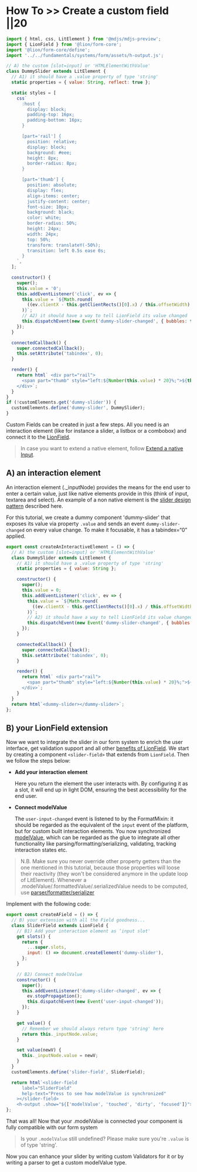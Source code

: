 # How To >> Create a custom field ||20

```js script
import { html, css, LitElement } from '@mdjs/mdjs-preview';
import { LionField } from '@lion/form-core';
import '@lion/form-core/define';
import '../../fundamentals/systems/form/assets/h-output.js';

// A) the custom [slot=input] or 'HTMLElementWithValue'
class DummySlider extends LitElement {
  // A1) it should have a .value property of type 'string'
  static properties = { value: String, reflect: true };

  static styles = [
    css`
      :host {
        display: block;
        padding-top: 16px;
        padding-bottom: 16px;
      }

      [part='rail'] {
        position: relative;
        display: block;
        background: #eee;
        height: 8px;
        border-radius: 8px;
      }

      [part='thumb'] {
        position: absolute;
        display: flex;
        align-items: center;
        justify-content: center;
        font-size: 10px;
        background: black;
        color: white;
        border-radius: 50%;
        height: 24px;
        width: 24px;
        top: 50%;
        transform: translateY(-50%);
        transition: left 0.5s ease 0s;
      }
    `,
  ];

  constructor() {
    super();
    this.value = '0';
    this.addEventListener('click', ev => {
      this.value = `${Math.round(
        ((ev.clientX - this.getClientRects()[0].x) / this.offsetWidth) * 5,
      )}`;
      // A2) it should have a way to tell LionField its value changed
      this.dispatchEvent(new Event('dummy-slider-changed', { bubbles: true }));
    });
  }

  connectedCallback() {
    super.connectedCallback();
    this.setAttribute('tabindex', 0);
  }

  render() {
    return html` <div part="rail">
      <span part="thumb" style="left:${Number(this.value) * 20}%;">${this.value}</span>
    </div>`;
  }
}
if (!customElements.get('dummy-slider')) {
  customElements.define('dummy-slider', DummySlider);
}
```

Custom Fields can be created in just a few steps. All you need is an interaction element (like for instance a slider, a listbox or a combobox) and connect it to the [LionField](https://github.com/ing-bank/lion/blob/974d0872a08182eed8be0af448d7229a7f5638fc/docs/components/input/overview.md).

> In case you want to extend a native element, follow [Extend a native Input](https://github.com/ing-bank/lion/blob/974d0872a08182eed8be0af448d7229a7f5638fc/docs/guides/how-to/extend-a-native-input.md).

## A) an interaction element

An interaction element (.\_inputNode) provides the means for the end user to enter a certain value,
just like native elements provide in this (think of input, textarea and select).
An example of a non native element is the [slider design pattern](https://www.w3.org/TR/wai-aria-practices-1.1/#slider) described here.

For this tutorial, we create a dummy component 'dummy-slider' that exposes its value via
property `.value` and sends an event `dummy-slider-changed` on every value change.
To make it focusable, it has a tabindex=“0” applied.

```js preview-story
export const createAnInteractiveElement = () => {
  // A) the custom [slot=input] or 'HTMLElementWithValue'
  class DummySlider extends LitElement {
    // A1) it should have a .value property of type 'string'
    static properties = { value: String };

    constructor() {
      super();
      this.value = 0;
      this.addEventListener('click', ev => {
        this.value = `${Math.round(
          ((ev.clientX - this.getClientRects()[0].x) / this.offsetWidth) * 5,
        )}`;
        // A2) it should have a way to tell LionField its value changed
        this.dispatchEvent(new Event('dummy-slider-changed', { bubbles: true }));
      });
    }

    connectedCallback() {
      super.connectedCallback();
      this.setAttribute('tabindex', 0);
    }

    render() {
      return html` <div part="rail">
        <span part="thumb" style="left:${Number(this.value) * 20}%;">${this.value}</span>
      </div>`;
    }
  }
  return html`<dummy-slider></dummy-slider>`;
};
```

## B) your LionField extension

Now we want to integrate the slider in our form system to enrich the user interface, get
validation support and all other [benefits of LionField](https://github.com/ing-bank/lion/blob/974d0872a08182eed8be0af448d7229a7f5638fc/docs/components/input/overview.md).
We start by creating a component `<slider-field>` that extends from `LionField`.
Then we follow the steps below:

- **Add your interaction element**

  Here you return the element the user interacts with. By configuring it as a slot, it will end up in
  light DOM, ensuring the best accessibility for the end user.

- **Connect modelValue**

  The `user-input-changed` event is listened to by the FormatMixin: it should be regarded as the
  equivalent of the `input` event of the platform, but for custom built interaction elements.
  You now synchronized [modelValue](https://github.com/ing-bank/lion/blob/974d0872a08182eed8be0af448d7229a7f5638fc/docs/fundamentals/systems/form/model-value.md), which can be regarded as
  the glue to integrate all other functionality like parsing/formatting/serializing, validating,
  tracking interaction states etc.

> N.B. Make sure you never override other property getters than the one mentioned in this tutorial,
> because those properties will loose their reactivity (they won't be considered anymore in the
> update loop of LitElement).
> Whenever a .modelValue/.formattedValue/.serializedValue needs to be computed, use
> [parser/formatter/serializer](https://github.com/ing-bank/lion/blob/974d0872a08182eed8be0af448d7229a7f5638fc/docs/fundamentals/systems/form/formatting-and-parsing.md)

Implement with the following code:

```js preview-story
export const createAField = () => {
  // B) your extension with all the Field goodness...
  class SliderField extends LionField {
    // B1) Add your interaction element as ‘input slot'
    get slots() {
      return {
        ...super.slots,
        input: () => document.createElement('dummy-slider'),
      };
    }

    // B2) Connect modelValue
    constructor() {
      super();
      this.addEventListener('dummy-slider-changed', ev => {
        ev.stopPropagation();
        this.dispatchEvent(new Event('user-input-changed'));
      });
    }

    get value() {
      // Remember we should always return type 'string' here
      return this._inputNode.value;
    }

    set value(newV) {
      this._inputNode.value = newV;
    }
  }
  customElements.define('slider-field', SliderField);

  return html`<slider-field
      label="SliderField"
      help-text="Press to see how modelValue is synchronized"
    ></slider-field>
    <h-output .show="${['modelValue', 'touched', 'dirty', 'focused']}"></h-output>`;
};
```

That was all!
Now that your .modelValue is connected your component is fully compatible with our form system

> Is your `.modelValue` still undefined? Please make sure you're `.value` is of type 'string'.

Now you can enhance your slider by writing custom Validators for it or by
writing a parser to get a custom modelValue type.
